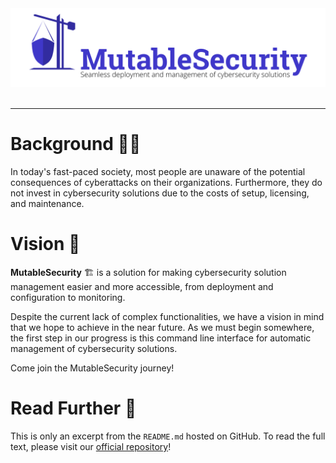 <div align="center">
    <img src="https://raw.githubusercontent.com/MutableSecurity/mutablesecurity/main/others/cover.png" width="600px" alt="Cover">
</div>

<br>

---

# Background 👴🏼

In today's fast-paced society, most people are unaware of the potential consequences of cyberattacks on their organizations. Furthermore, they do not invest in cybersecurity solutions due to the costs of setup, licensing, and maintenance.

# Vision 📜

**MutableSecurity** 🏗️ is a solution for making cybersecurity solution management easier and more accessible, from deployment and configuration to monitoring.

Despite the current lack of complex functionalities, we have a vision in mind that we hope to achieve in the near future. As we must begin somewhere, the first step in our progress is this command line interface for automatic management of cybersecurity solutions.

Come join the MutableSecurity journey!

# Read Further 📎

This is only an excerpt from the `README.md` hosted on GitHub. To read the full text, please visit our [official repository](https://github.com/MutableSecurity/mutablesecurity)!